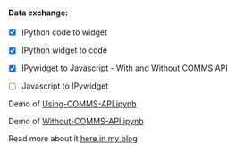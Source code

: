 #### Data exchange:

- [x] IPython code to widget
- [x] IPython widget to code
- [x] IPywidget to Javascript - With and Without COMMS API
- [ ] Javascript to IPywidget


Demo of [Using-COMMS-API.ipynb](http://nbviewer.jupyter.org/github/harshasrinivas/parsel-interactive/blob/master/Using-COMMS-API.ipynb)

Demo of [Without-COMMS-API.ipynb](http://nbviewer.jupyter.org/github/harshasrinivas/parsel-interactive/blob/master/Without-COMMS-API.ipynb)


Read more about it [here in my blog](http://harshasrinivas.me/blog//2017/07/24/gsoc-week-nine/)